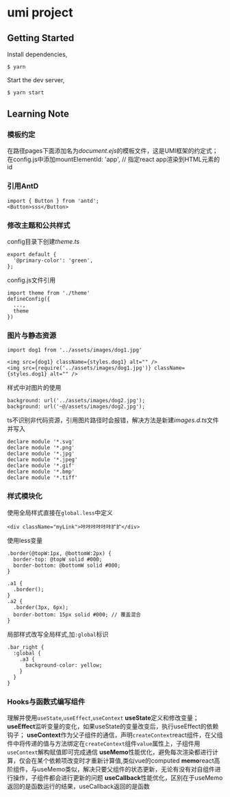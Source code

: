 # umi project

## Getting Started

Install dependencies,

```bash
$ yarn
```

Start the dev server,

```bash
$ yarn start
```

## Learning Note
### 模板约定
在路径pages下面添加名为*document.ejs*的模板文件，这是UMI框架的约定式；  
在config.js中添加mountElementId: 'app', // 指定react app渲染到HTML元素的id
### 引用AntD
```
import { Button } from 'antd';  
<Button>sss</Button>  
```
### 修改主题和公共样式
config目录下创建*theme.ts*
```
export default {
  '@primary-color': 'green',
};
```
config.js文件引用
```
import theme from './theme'
defineConfig({
  ...,
  theme
})
```
### 图片与静态资源
```
import dog1 from '../assets/images/dog1.jpg'

<img src={dog1} className={styles.dog1} alt="" />
<img src={require('../assets/images/dog1.jpg')} className={styles.dog1} alt="" />
```
样式中对图片的使用
```
background: url('../assets/images/dog2.jpg');
background: url('~@/assets/images/dog2.jpg');
```
ts不识别非代码资源，引用图片路径时会报错，解决方法是新建*images.d.ts*文件并写入
```
declare module '*.svg'
declare module '*.png'
declare module '*.jpg'
declare module '*.jpeg'
declare module '*.gif'
declare module '*.bmp'
declare module '*.tiff'
```
### 样式模块化
使用全局样式直接在`global.less`中定义
```
<div className="myLink">咔咔咔咔咔咔扩扩</div>
```
使用less变量
```
.border(@topW:1px, @bottomW:2px) {
  border-top: @topW solid #000;
  border-bottom: @bottomW solid #000;
}

.a1 {
  .border();
}
.a2 {
  .border(3px, 6px);
  border-bottom: 15px solid #000; // 覆盖混合
}
```
局部样式改写全局样式,加`:global`标识
```
.bar_right {
  :global {
    .a3 {
      background-color: yellow;
    }
  }
}
```
### Hooks与函数式编写组件 
理解并使用`useState`,`useEffect`,`useContext`
**useState**定义和修改变量；
**useEffect**监听变量的变化，如果useState的变量改变后，执行useEffect的依赖钩子；
**useContext**作为父子组件的通信，声明`createContext`react组件，在父组件中将传递的值与方法绑定在`createContext`组件`value`属性上，子组件用`useContext`解构赋值即可完成通信
**useMemo**性能优化，避免每次渲染都进行计算，仅会在某个依赖项改变时才重新计算值,类似vue的computed
**memo**react高阶组件，与useMemo类似，解决只要父组件的状态更新，无论有没有对自组件进行操作，子组件都会进行更新的问题
**useCallback**性能优化，区别在于useMemo返回的是函数运行的结果，useCallback返回的是函数